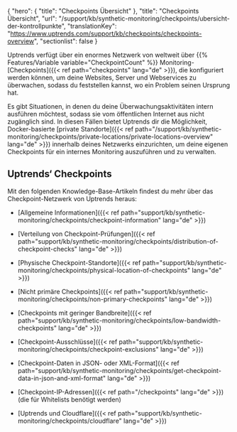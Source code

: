 ﻿{
  "hero": {
    "title": "Checkpoints Übersicht"
  },
  "title": "Checkpoints Übersicht",
  "url": "/support/kb/synthetic-monitoring/checkpoints/ubersicht-der-kontrollpunkte",
  "translationKey": "https://www.uptrends.com/support/kb/checkpoints/checkpoints-overview",
  "sectionlist": false
}

Uptrends verfügt über ein enormes Netzwerk von weltweit über {{% Features/Variable variable="CheckpointCount" %}} Monitoring-[Checkpoints]({{< ref path="checkpoints" lang="de" >}}), die konfiguriert werden können, um deine Websites, Server und Webservices zu überwachen, sodass du feststellen kannst, wo ein Problem seinen Ursprung hat.

Es gibt Situationen, in denen du deine Überwachungsaktivitäten intern ausführen möchtest, sodass sie vom öffentlichen Internet aus nicht zugänglich sind. In diesen Fällen bietet Uptrends dir die Möglichkeit, Docker-basierte [private Standorte]({{< ref path="/support/kb/synthetic-monitoring/checkpoints/private-locations/private-locations-overview" lang="de" >}}) innerhalb deines Netzwerks einzurichten, um deine eigenen Checkpoints für ein internes Monitoring auszuführen und zu verwalten.

## Uptrends‘ Checkpoints

Mit den folgenden Knowledge-Base-Artikeln findest du mehr über das Checkpoint-Netzwerk von Uptrends heraus:

- [Allgemeine Informationen]({{< ref path="support/kb/synthetic-monitoring/checkpoints/checkpoint-information" lang="de" >}})

- [Verteilung von Checkpoint-Prüfungen]({{< ref path="support/kb/synthetic-monitoring/checkpoints/distribution-of-checkpoint-checks" lang="de" >}})

- [Physische Checkpoint-Standorte]({{< ref path="support/kb/synthetic-monitoring/checkpoints/physical-location-of-checkpoints" lang="de" >}})

- [Nicht primäre Checkpoints]({{< ref path="support/kb/synthetic-monitoring/checkpoints/non-primary-checkpoints" lang="de" >}})

- [Checkpoints mit geringer Bandbreite]({{< ref path="support/kb/synthetic-monitoring/checkpoints/low-bandwidth-checkpoints" lang="de" >}})

- [Checkpoint-Ausschlüsse]({{< ref path="support/kb/synthetic-monitoring/checkpoints/checkpoint-exclusions" lang="de" >}})

- [Checkpoint-Daten in JSON- oder XML-Format]({{< ref path="support/kb/synthetic-monitoring/checkpoints/get-checkpoint-data-in-json-and-xml-format" lang="de" >}})

- [Checkpoint-IP-Adressen]({{< ref path="/checkpoints" lang="de" >}}) (die für Whitelists benötigt werden)

- [Uptrends und Cloudflare]({{< ref path="support/kb/synthetic-monitoring/checkpoints/cloudflare" lang="de" >}})
